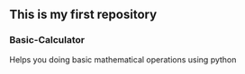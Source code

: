 ## This is my first repository 
### Basic-Calculator
<p>Helps you doing basic mathematical operations using python
